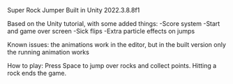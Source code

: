 Super Rock Jumper
Built in Unity 2022.3.8.8f1

Based on the Unity tutorial, with some added things:
-Score system
-Start and game over screen
-Sick flips
-Extra particle effects on jumps

Known issues: the animations work in the editor, but in the built version only the running animation works

How to play: Press Space to jump over rocks and collect points. Hitting a rock ends the game.
